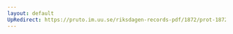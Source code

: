 ```yaml
---
layout: default
UpRedirect: https://pruto.im.uu.se/riksdagen-records-pdf/1872/prot-1872--fk--424/prot-1872--fk--424_006.pdf
---
```

